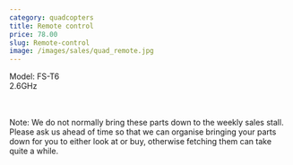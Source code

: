 ```yaml
---
category: quadcopters
title: Remote control
price: 78.00
slug: Remote-control
image: /images/sales/quad_remote.jpg
---
```

Model: FS-T6
<br>2.6GHz

<br><br>Note: We do not normally bring these parts down to the weekly sales stall. Please ask us ahead of time so that we can organise bringing your parts down for you to either look at or buy, otherwise fetching them can take quite a while.
